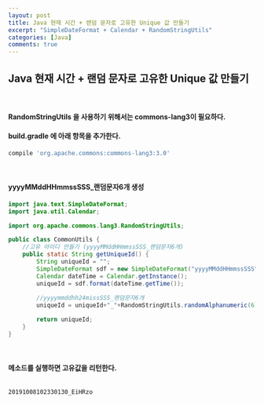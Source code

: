 ```yaml
---
layout: post
title: Java 현재 시간 + 랜덤 문자로 고유한 Unique 값 만들기
excerpt: "SimpleDateFormat + Calendar + RandomStringUtils"
categories: [Java]
comments: true
---
```


## Java 현재 시간 + 랜덤 문자로 고유한 Unique 값 만들기

<br/>

#### RandomStringUtils 을 사용하기 위해서는 commons-lang3이 필요하다.   
#### build.gradle 에 아래 항목을 추가한다.

```bash
compile 'org.apache.commons:commons-lang3:3.0'
```

<br/>

#### yyyyMMddHHmmssSSS_랜덤문자6개 생성

```java
import java.text.SimpleDateFormat;
import java.util.Calendar;

import org.apache.commons.lang3.RandomStringUtils;

public class CommonUtils {
    //고유 아이디 만들기 (yyyyMMddHHmmssSSS_랜덤문자6개)
    public static String getUniqueId() {
        String uniqueId = "";
        SimpleDateFormat sdf = new SimpleDateFormat("yyyyMMddHHmmssSSS");
        Calendar dateTime = Calendar.getInstance();
        uniqueId = sdf.format(dateTime.getTime());
            
        //yyyymmddhh24missSSS_랜덤문자6개
        uniqueId = uniqueId+"_"+RandomStringUtils.randomAlphanumeric(6);

        return uniqueId;
    }
}
```

<br/>

#### 메소드를 실행하면 고유값을 리턴한다.

```bash

20191008102330130_EiHRzo
```